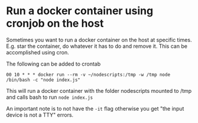 # Run a docker container using cronjob on the host
Sometimes you want to run a docker container on the host at specific times.
E.g. star the container, do whatever it has to do and remove it.
This can be accomplished using cron.

The following can be added to crontab

```
00 10 * * * docker run --rm -v ~/nodescripts:/tmp -w /tmp node /bin/bash -c "node index.js"
```

This will run a docker container with the folder nodescripts mounted to /tmp and calls bash to run `node index.js`

An important note is to not have the `-it` flag otherwise you get "the input device is not a TTY" errors.
